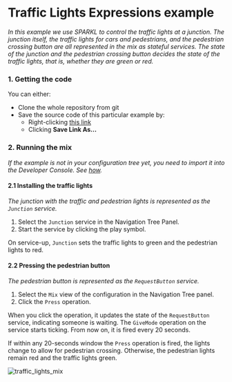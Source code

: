 # Traffic Lights Expressions example
_In this example we use SPARKL to control the traffic lights at a junction. 
The junction itself, the traffic lights for cars and pedestrians, and the pedestrian crossing button are all represented in the mix as stateful services. 
The state of the junction and the pedestrian crossing button decides the state of the traffic lights, that is, whether they are green or red._

### 1. Getting the code
You can either:
* Clone the whole repository from git
* Save the source code of this particular example by:
    * Right-clicking [this link](https://raw.githubusercontent.com/opensparkl/examples/master/Examples/TrafficLightsExpr/TrafficLightsExpr.xml)
    * Clicking **Save Link As...**

### 2. Running the mix
_If the example is not in your configuration tree yet, you need to import it into the Developer Console. See [how](https://github.com/opensparkl/examples#use_examples)._

#### 2.1 Installing the traffic lights
_The junction with the traffic and pedestrian lights is represented as the `Junction` service._
  1. Select the `Junction` service in the Navigation Tree Panel.
  2. Start the service by clicking the play symbol.

On service-up, `Junction` sets the traffic lights to green and the pedestrian lights to red.

#### 2.2 Pressing the pedestrian button
_The pedestrian button is represented as the `RequestButton` service._
  1. Select the `Mix` view of the configuration in the Navigation Tree panel.
  2. Click the `Press` operation.
  
When you click the operation, it updates the state of the `RequestButton` service, indicating someone is waiting. The `GiveMode` operation on the service starts ticking. From now on, it is fired every 20 seconds. 

If within any 20-seconds window the `Press` operation is fired, the lights change to allow for pedestrian crossing. Otherwise, the pedestrian lights remain red and the traffic lights green.

![traffic_lights_mix](https://cloud.githubusercontent.com/assets/17043451/25705966/fad3e33a-30d6-11e7-926f-1d8c9d141c22.png)